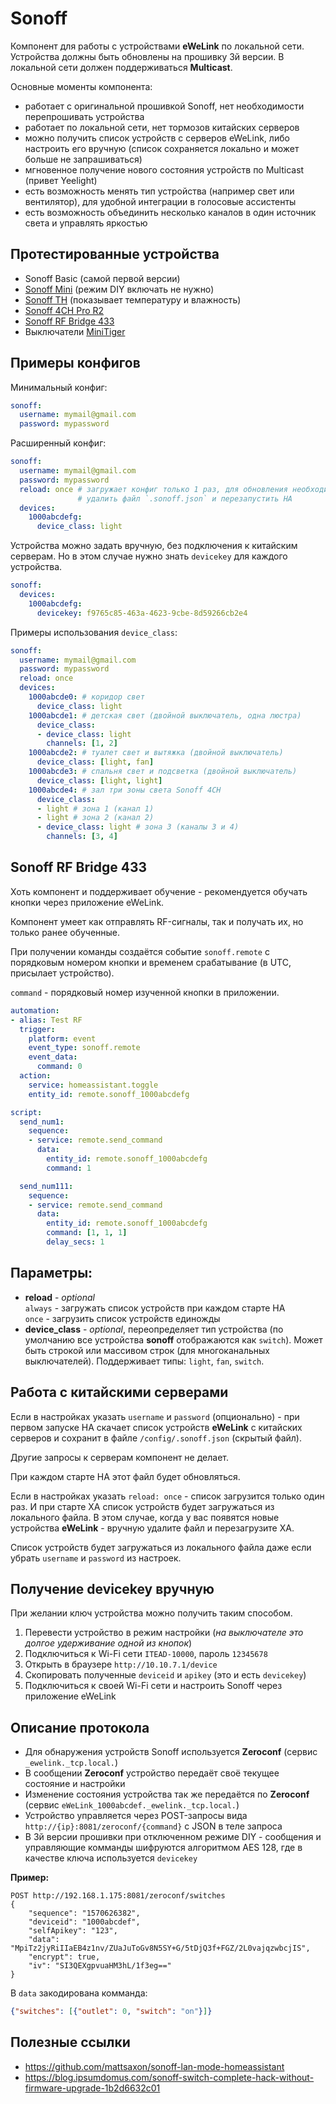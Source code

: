 # Sonoff

Компонент для работы с устройствами **eWeLink** по локальной сети. Устройства 
должны быть обновлены на прошивку 3й версии. В локальной сети должен 
поддерживаться **Multicast**.

Основные моменты компонента: 

- работает с оригинальной прошивкой Sonoff, нет необходимости перепрошивать 
  устройства
- работает по локальной сети, нет тормозов китайских серверов
- можно получить список устройств с серверов eWeLink, либо настроить его 
  вручную (список сохраняется локально и может больше не запрашиваться)
- мгновенное получение нового состояния устройств по Multicast (привет 
  Yeelight)
- есть возможность менять тип устройства (например свет или вентилятор), для 
  удобной интеграции в голосовые ассистенты
- есть возможность объединить несколько каналов в один источник света и 
  управлять яркостью
  
## Протестированные устройства

- Sonoff Basic (самой первой версии)
- [Sonoff Mini](https://www.itead.cc/sonoff-mini.html) (режим DIY включать не нужно)
- [Sonoff TH](https://www.itead.cc/sonoff-th.html) (показывает температуру и влажность)
- [Sonoff 4CH Pro R2](https://www.itead.cc/sonoff-4ch-pro.html)
- [Sonoff RF Bridge 433](https://www.itead.cc/sonoff-rf-bridge-433.html)
- Выключатели [MiniTiger](https://ru.aliexpress.com/item/33016227381.html)

## Примеры конфигов

Минимальный конфиг:

```yaml
sonoff:
  username: mymail@gmail.com
  password: mypassword
```

Расширенный конфиг:

```yaml
sonoff:
  username: mymail@gmail.com
  password: mypassword
  reload: once # загружает конфиг только 1 раз, для обновления необходимо
               # удалить файл `.sonoff.json` и перезапустить HA
  devices:
    1000abcdefg:
      device_class: light
```

Устройства можно задать вручную, без подключения к китайским серверам. Но в 
этом случае нужно знать `devicekey` для каждого устройства.

```yaml
sonoff:
  devices:
    1000abcdefg:
      devicekey: f9765c85-463a-4623-9cbe-8d59266cb2e4
```

Примеры использования `device_class`:

```yaml
sonoff:
  username: mymail@gmail.com
  password: mypassword
  reload: once
  devices:
    1000abcde0: # коридор свет
      device_class: light
    1000abcde1: # детская свет (двойной выключатель, одна люстра)
      device_class:
      - device_class: light
        channels: [1, 2]
    1000abcde2: # туалет свет и вытяжка (двойной выключатель)
      device_class: [light, fan]
    1000abcde3: # спальня свет и подсветка (двойной выключатель)
      device_class: [light, light]
    1000abcde4: # зал три зоны света Sonoff 4CH
      device_class:
      - light # зона 1 (канал 1)
      - light # зона 2 (канал 2)
      - device_class: light # зона 3 (каналы 3 и 4)
        channels: [3, 4]
```

## Sonoff RF Bridge 433

Хоть компонент и поддерживает обучение - рекомендуется обучать кнопки через 
приложение eWeLink.

Компонент умеет как отправлять RF-сигналы, так и получать их, но только ранее обученные.

При получении команды создаётся событие `sonoff.remote` с порядковым номером 
кнопки и временем срабатывание (в UTC, присылает устройство).

`command` - порядковый номер изученной кнопки в приложении.


```yaml
automation:
- alias: Test RF
  trigger:
    platform: event
    event_type: sonoff.remote
    event_data:
      command: 0
  action:
    service: homeassistant.toggle
    entity_id: remote.sonoff_1000abcdefg

script:
  send_num1:
    sequence:
    - service: remote.send_command
      data:
        entity_id: remote.sonoff_1000abcdefg
        command: 1

  send_num111:
    sequence:
    - service: remote.send_command
      data:
        entity_id: remote.sonoff_1000abcdefg
        command: [1, 1, 1]
        delay_secs: 1
```

## Параметры:

- **reload** - *optional*  
  `always` - загружать список устройств при каждом старте HA  
  `once` - загрузить список устройств единожды
- **device_class** - *optional*, переопределяет тип устройства (по умолчанию 
  все устройства **sonoff** отображаются как `switch`). Может быть строкой 
  или массивом строк (для многоканальных выключателей). Поддерживает типы:
  `light`, `fan`, `switch`.

## Работа с китайскими серверами

Если в настройках указать `username` и `password` (опционально) - при первом
запуске HA скачает список устройств **eWeLink** с китайских серверов и сохранит
в файле `/config/.sonoff.json` (скрытый файл).

Другие запросы к серверам компонент не делает.

При каждом старте HA этот файл будет обновляться.

Если в настройках указать `reload: once` - список загрузится только один раз. И 
при старте ХА список устройств будет загружаться из локального файла. В этом 
случае, когда у вас появятся новые устройства **eWeLink** - вручную удалите 
файл и перезагрузите ХА.

Список устройств будет загружаться из локального файла даже если убрать 
`username` и `password` из настроек.

## Получение devicekey вручную

При желании ключ устройства можно получить таким способом.

1. Перевести устройство в режим настройки (*на выключателе это долгое 
удерживание одной из кнопок*)
2. Подключиться к Wi-Fi сети `ITEAD-10000`, пароль `12345678`
3. Открыть в браузере `http://10.10.7.1/device`
4. Скопировать полученные `deviceid` и `apikey` (это и есть `devicekey`)
5. Подключиться к своей Wi-Fi сети и настроить Sonoff через приложение eWeLink

## Описание протокола

- Для обнаружения устройств Sonoff используется **Zeroconf** 
(сервис `_ewelink._tcp.local.`)
- В сообщении **Zeroconf** устройство передаёт своё текущее состояние и 
настройки
- Изменение состояния устройства так же передаётся по **Zeroconf** 
(сервис `eWeLink_1000abcdef._ewelink._tcp.local.`)
- Устройство управляется через POST-запросы вида 
`http://{ip}:8081/zeroconf/{command}` с JSON в теле запроса
- В 3й версии прошивки при отключенном режиме DIY - сообщения и управляющие 
комманды шифруются алгоритмом AES 128, где в качестве ключа используется 
`devicekey` 

**Пример:**

```
POST http://192.168.1.175:8081/zeroconf/switches
{
    "sequence": "1570626382", 
    "deviceid": "1000abcdef", 
    "selfApikey": "123", 
    "data": "MpiTz2jyRiIIaEB4z1nv/ZUaJuToGv8N5SY+G/5tDjQ3f+FGZ/2L0vajqzwbcjIS", 
    "encrypt": true, 
    "iv": "SI3QEXgpvuaHM3hL/1f3eg=="
}
```

В `data` закодирована комманда:

```json
{"switches": [{"outlet": 0, "switch": "on"}]}
```

## Полезные ссылки

- https://github.com/mattsaxon/sonoff-lan-mode-homeassistant
- https://blog.ipsumdomus.com/sonoff-switch-complete-hack-without-firmware-upgrade-1b2d6632c01